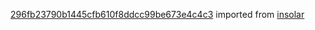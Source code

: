 [296fb23790b1445cfb610f8ddcc99be673e4c4c3](https://github.com/insolar/insolar/commit/296fb23790b1445cfb610f8ddcc99be673e4c4c3) imported from [insolar](https://github.com/insolar/insolar)
